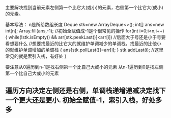 主要解决找到当前元素左侧第一个比它大(或小)的元素，右侧第一个比它大(或小)的元素。

基本写法：
n是所给数组长度
Deque<Integer> stk=new ArrayDeque<>();
int[] ans=new int[n];
Array.fill(ans,-1);    //初始全赋值成-1是个很常见的操作
for(int i=0;i<n;i++)
{
while(!stk.isEmpty() && arr[stk.peekLast()]<arr[i])  //后面大于号还是小于号要看想要什么
//想要找最近的比它大的就维护单调减少的单调栈，找最近的比他小的就维护单调增加的单调栈
{
	ans[stk.pollLast()]=arr[i];
}
stk.addLast(i);    //这里常见的就是索引入栈，有好处
}

要注意从0遍历到n-1是找右侧第一个比自己大或小的元素
从n-1遍历到0是找左侧第一个比自己大或小的元素



## 遍历方向决定左侧还是右侧，单调栈递增递减决定找下一个更大还是更小.    初始全赋值-1，索引入栈，好处多多